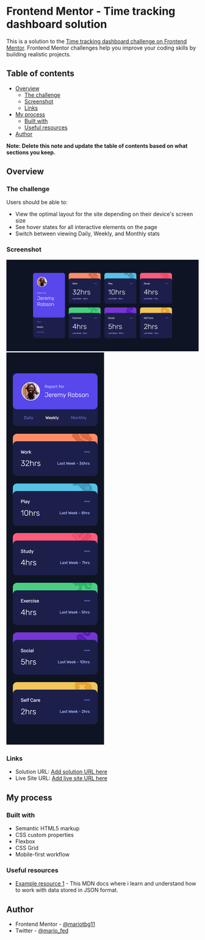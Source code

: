 # Frontend Mentor - Time tracking dashboard solution

This is a solution to the [Time tracking dashboard challenge on Frontend Mentor](https://www.frontendmentor.io/challenges/time-tracking-dashboard-UIQ7167Jw). Frontend Mentor challenges help you improve your coding skills by building realistic projects.

## Table of contents

- [Overview](#overview)
  - [The challenge](#the-challenge)
  - [Screenshot](#screenshot)
  - [Links](#links)
- [My process](#my-process)
  - [Built with](#built-with)
  - [Useful resources](#useful-resources)
- [Author](#author)

**Note: Delete this note and update the table of contents based on what sections you keep.**

## Overview

### The challenge

Users should be able to:

- View the optimal layout for the site depending on their device's screen size
- See hover states for all interactive elements on the page
- Switch between viewing Daily, Weekly, and Monthly stats

### Screenshot

![Dekstop Preview](./Preview/Dekstop-Preview.png)
![Mobile Preview](./Preview/Mobile-Preview.png)

### Links

- Solution URL: [Add solution URL here](https://www.frontendmentor.io/solutions/time-tracking-dashboard-solution-2k897guOm7)
- Live Site URL: [Add live site URL here](https://resplendent-axolotl-2c326b.netlify.app/#)

## My process

### Built with

- Semantic HTML5 markup
- CSS custom properties
- Flexbox
- CSS Grid
- Mobile-first workflow

### Useful resources

- [Example resource 1](https://developer.mozilla.org/en-US/docs/Learn/JavaScript/Objects/JSON) - This MDN docs where i learn and understand how to work with data stored in JSON format.

## Author

- Frontend Mentor - [@mariotbg11](https://www.frontendmentor.io/profile/mariotbg11)
- Twitter - [@mario_fed](https://twitter.com/mario_fed)
